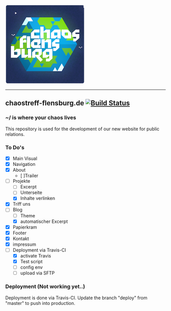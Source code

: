 ![Logo Chaostreff Flensburg](./doc/logo.png)

---
## chaostreff-flensburg.de [![Build Status](https://travis-ci.org/chaostreff-flensburg/website.svg?branch=deploy)](https://travis-ci.org/chaostreff-flensburg/website)
### ~/ is where your chaos lives
This repository is used for the development of our new website for public relations.


### To Do's

- [X] Main Visual
- [x] Navigation
- [X] About
  - [ ]Trailer
- [ ] Projekte
  - [ ] Excerpt
  - [ ] Unterseite
  - [x] Inhalte verlinken
- [X] Triff uns
- [ ] Blog
  - [ ] Theme
  - [x] automatischer Excerpt
- [X] Papierkram
- [X] Footer
- [x] Kontakt
- [X] impressum
- [ ] Deployment via Travis-CI
  - [x] activate Travis
  - [x] Test script
  - [ ] config env
  - [ ] upload via SFTP

### Deployment (Not working yet..)

Deployment is done via Travis-CI. Update the branch "deploy" from "master" to push into production.
